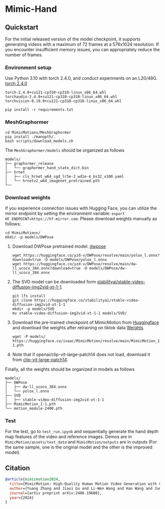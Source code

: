 # Mimic-Hand


## Quickstart

For the initial released version of the model checkpoint, it supports generating videos with a maximum of 72 frames at a 576x1024 resolution. If you encounter insufficient memory issues, you can appropriately reduce the number of frames.

### Environment setup

Use Python 3.10 with torch 2.4.0, and conduct experiments on an L20/48G. [torch 2.4.0](https://pan.quark.cn/s/4b0305d12e81)

```
torch-2.4.0+cu121-cp310-cp310-linux_x86_64.whl
torchaudio-2.4.0+cu121-cp310-cp310-linux_x86_64.whl
torchvision-0.19.0+cu121-cp310-cp310-linux_x86_64.whl
```
```
pip install -r requirements.txt
```

### MeshGraphormer
```
cd MimicMotions/MeshGraphormer
pip install ./manopth/.
bash scripts/download_models.sh
```
The `MeshGraphormer/models` should be organized as follows

```
models/
├── graphormer_release
│   └── graphormer_hand_state_dict.bin
├── hrnet
│   ├── cls_hrnet_w64_sgd_lr5e-2_wd1e-4_bs32_x100.yaml
│   └── hrnetv2_w64_imagenet_pretrained.pth
└──
```

### Download weights
If you experience connection issues with Hugging Face, you can utilize the mirror endpoint by setting the environment variable: `export HF_ENDPOINT=https://hf-mirror.com`.
Please download weights manually as follows:
```
cd MimicMotions/
mkdir -p models/DWPose
```
1. Download DWPose pretrained model: [dwpose](https://huggingface.co/yzd-v/DWPose/tree/main)
    ```
    wget https://huggingface.co/yzd-v/DWPose/resolve/main/yolox_l.onnx?download=true -O models/DWPose/yolox_l.onnx
    wget https://huggingface.co/yzd-v/DWPose/resolve/main/dw-ll_ucoco_384.onnx?download=true -O models/DWPose/dw-ll_ucoco_384.onnx
    ```

2. The SVD model can be downloaded form [stabilityai/stable-video-diffusion-img2vid-xt-1-1](https://huggingface.co/stabilityai/stable-video-diffusion-img2vid-xt-1-1).
    ```
    git lfs install
    git clone https://huggingface.co/stabilityai/stable-video-diffusion-img2vid-xt-1-1
    mkdir -p models/SVD
    mv stable-video-diffusion-img2vid-xt-1-1 models/SVD/
    ```

3. Download the pre-trained checkpoint of MimicMotion from [Huggingface](https://huggingface.co/ixaac/MimicMotion) and download the weights after retraining on tiktok data [Weights](https://pan.quark.cn/s/db4616a14ef3).
    ```
    wget -P models/ https://huggingface.co/ixaac/MimicMotion/resolve/main/MimicMotion_1-1.pth
    ```

4. Note that if openai/clip-vit-large-patch14 does not load, download it from [clip-vit-large-patch14](https://huggingface.co/openai/clip-vit-large-patch14).


Finally, all the weights should be organized in models as follows

```
models/
├── DWPose
│   ├── dw-ll_ucoco_384.onnx
│   └── yolox_l.onnx
├── SVD
│   ├── stable-video-diffusion-img2vid-xt-1-1
├── MimicMotion_1-1.pth
└── motion_module-2400.pth
```

### Test

For the test, go to `test_run.ipynb` and sequentially generate the hand depth map features of the video and reference images. Demos are in `MimicMotion/assets/test_data` and `MimicMotion/outputs` are in outputs (For the same sample, one is the original model and the other is the improved model). 


## Citation	
```bib
@article{mimicmotion2024,
  title={MimicMotion: High-Quality Human Motion Video Generation with Confidence-aware Pose Guidance},
  author={Yuang Zhang and Jiaxi Gu and Li-Wen Wang and Han Wang and Junqi Cheng and Yuefeng Zhu and Fangyuan Zou},
  journal={arXiv preprint arXiv:2406.19680},
  year={2024}
}
```
